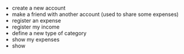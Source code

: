 
- create a new account
- make a friend with another account (used to share some expenses)
- register an expense
- register my income
- define a new type of category
- show my expenses
- show 